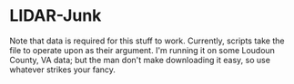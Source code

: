# LIDAR-Junk

Note that data is required for this stuff to work. Currently, scripts take
the file to operate upon as their argument. I'm running it on some Loudoun
County, VA data; but the man don't make downloading it easy, so use whatever
strikes your fancy.
